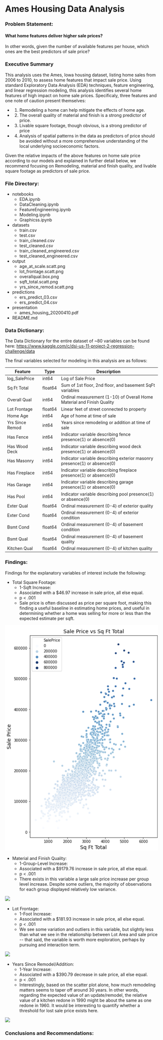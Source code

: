 # Ames Housing Data Analysis

### Problem Statement:

#### What home features deliver higher sale prices? 
In other words, given the number of available features per house, which ones are the best predictors of sale price? 
 
### Executive Summary
This analysis uses the Ames, Iowa housing dataset, listing home sales from 2006 to 2010, to assess home features that impact sale price. Using standard Exploratory Data Analysis (EDA) techniques, feature engineering, and linear regression modeling, this analysis identifies several home features of high impact on home sale prices. Specificaly, three features and one note of caution present themselves: 

- 1. Remodeling a home can help mitigate the effects of home age.
- 2. The overall quality of material and finish is a strong predictor of price. 
- 3. Livable square footage, though obvious, is a strong predictor of price
- 4. Analysis of spatial patterns in the data as predictors of price should be avoided without a more comprehensive understanding of the local underlying socioeconomic factors.

Given the relative impacts of the above features on home sale price according to our models and explained in further detail below, we recommend focusing on Remodeling, material and finish quality, and livable square footage as predictors of sale price.    

### File Directory:
- notebooks
   - EDA.ipynb   
   - DataCleaning.ipynb   
   - FeatureEngineering.ipynb
   - Modeling.ipynb  
   - Graphicss.ipynb  
- datasets
   - train.csv
   - test.csv
   - train_cleaned.csv
   - test_cleaned.csv
   - train_cleaned_engineered.csv
   - test_cleaned_engineered.csv
- output
   - age_at_scale.scatt.png
   - lot_frontage.scatt.png
   - overallqual.box.png
   - sqft_total.scatt.png
   - yrs_since_remod.scatt.png
- predictions
   - ers_predict_03.csv
   - ers_predict_04.csv
- presentation
   - ames_housing_20200410.pdf
- README.md

### Data Dictionary:
The Data Dictionary for the entire dataset of ~80 variables can be found here: https://www.kaggle.com/c/dsi-us-11-project-2-regression-challenge/data

The final variables selected for modeling in this analysis are as follows:

|Feature|Type|Description|
|---|---|---|
|log_SalePrice|int64|Log of Sale Price|
|Sq Ft Total|float64|Sum of 1st floor, 2nd floor, and basement SqFt variables|
|Overall Qual|int64|Ordinal measurement (1-10) of Overall Home Material and Finish Quality|
|Lot Frontage|float64|Linear feet of street connected to property|
|Home Age|int64|Age of home at time of sale|
|Yrs Since Remod|int64|Years since remodeling or addition at time of sale|
|Has Fence|int64|Indicator variable describing fence presence(1) or absence(0)|
|Has Wood Deck|int64|Indicator variable describing wood deck presence(1) or absence(0)|
|Has Masonry|int64|Indicator variable describing exterior masonry presence(1) or absence(0)|
|Has Fireplace|int64|Indicator variable describing fireplace presence(1) or absence(0)|
|Has Garage|int64|Indicator variable describing garage presence(1) or absence(0)|
|Has Pool|int64|Indicator variable describing pool presence(1) or absence(0)|
|Exter Qual|float64|Ordinal measurement (0-4) of exterior quality|
|Exter Cond|float64|Ordinal measurement (0-4) of exterior condition|
|Bsmt Cond|float64|Ordinal measurement (0-4) of basement condition|
|Bsmt Qual|float64|Ordinal measurement (0-4) of basement quality|
|Kitchen Qual|float64|Ordinal measurement (0-4) of kitchen quality|

### Findings:
Findings for the explanatory variables of interest include the following:

- Total Square Footage:
    - 1-Sqft Increase:
    - Associated with a $46.97 increase in sale price, all else equal.
    - p < .001
    - Sale price is often discussed as price per square foot, making this finding a useful baseline in estimating home prices, and useful in determining whether a home was selling for more or less than the expected estimate per sqft.

![alt_Text](./projects/project_2-master/output/sqft_total.scatt.png)
 
 - Material and Finish Quality:
    - 1-Group-Level Increase:
    - Associated with a $9179.76 increase in sale price, all else equal.
    - p < .001
    - There exists in this variable a large sale price increase per group level increase. Despite some outliers, the majority of observations for each group displayed relatively low variance.

![](image.png)
 
 - Lot Frontage:
    - 1-Foot Increase:
    - Associated with a $181.93 increase in sale price, all else equal.
    - p < .001
    - We see some variation and outliers in this variable, but slightly less than what we see in the relationship between Lot Area and sale price -- that said, the variable is worth more exploration, perhaps by pursuing and interaction term.

![](image.png)

 - Years Since Remodel/Addition:
    - 1-Year Increase:
    - Associated with a $390.79 decrease in sale price, all else equal.
    - p < .001
    - Interestingly, based on the scatter plot alone, how much remodeling matters seems to taper off around 30 years. In other words, regarding the expected value of an update/remodel, the relative value of a kitchen redone in 1990 might be about the same as one redone in 1960. It would be interesting to quantify whether a threshold for lost sale price exists here.
    
![](image.png)
 
### Conclusions and Recommendations:


